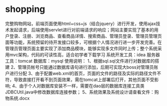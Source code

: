 # shopping
完整购物网站，前端页面使用html+css+js（结合jquery）进行开发，使用ajax技术发起请求，后端使用servlet进行对前端请求的响应；网站主要实现了基本的用户登录、注册、浏览商品、查看商品详情、搜索商品、管理员登录、管理员管理页面等功能，系统预留的待开发接口较多，可根据个人情况进行进一步开发完善。在管理员管理页面主要实现了添加商品模块，能够实现多文件同时上传；整个系统采用mvc架构，代码的可读性高，适合初学者下载学习
系统开发工具：idea 
服务器工具：tomcat
数据库：mysql
使用说明：
1、根据sql.sql文件进行对数据库的搭建
2、管理员帐号只能通过数据库语句进行添加，后期可实现大boss对管理员账户进行分配 
3、由于配置web.xml的首页，页面的文件的路径及实际的路径文件不符，导致直接打开看不到页面效果，需在tomcat上部署后打开，其他页面不受影响;
4、由于个人对数据库安装不一样，需要在dao层的数据库连接工具类JDBCUtil.java中修改数据库连接参数；
5、系统效果及系统设计请查看文件：购物系统.docx
